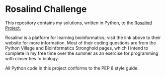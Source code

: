 # Rosalind Challenge
This repository contains my solutions, written in Python, to the [Rosalind Project.](http://rosalind.info/problems/locations/)  

Rosalind is a platform for learning bioinformatics; visit the link above to their website for more information. Most of their coding questions are from the Python Village and Bioinformatics Stronghold pages, which I intend to complete in my free time over the summer as an exercise for programming with closer ties to biology.

All Python code in this project conforms to the PEP 8 style guide.
